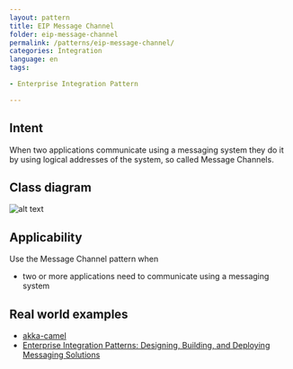 ```yaml
---
layout: pattern
title: EIP Message Channel
folder: eip-message-channel
permalink: /patterns/eip-message-channel/
categories: Integration
language: en
tags:

- Enterprise Integration Pattern

---
```


## Intent

When two applications communicate using a messaging system they do it by using logical addresses
of the system, so called Message Channels.

## Class diagram

![alt text](/etc/message-channel.png "Message Channel")

## Applicability

Use the Message Channel pattern when

* two or more applications need to communicate using a messaging system

## Real world examples

* [akka-camel](http://doc.akka.io/docs/akka/snapshot/scala/camel.html)
* [Enterprise Integration Patterns: Designing, Building, and Deploying Messaging Solutions](https://www.amazon.com/gp/product/0321200683/ref=as_li_tl?ie=UTF8&camp=1789&creative=9325&creativeASIN=0321200683&linkCode=as2&tag=javadesignpat-20&linkId=122e0cff74eedd004cc81a3ecfa623cf)
